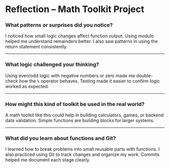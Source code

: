 # Reflection – Math Toolkit Project

### What patterns or surprises did you notice?

I noticed how small logic changes affect function output. Using modulo helped me understand remainders better. I also saw patterns in using the return statement consistently.

---

### What logic challenged your thinking?

Using even/odd logic with negative numbers or zero made me double-check how the `%` operator behaves. Testing made it easier to confirm logic worked as expected.

---

### How might this kind of toolkit be used in the real world?

A math toolkit like this could help in building calculators, games, or backend data validation. Simple functions are building blocks for larger systems.

---

### What did you learn about functions and Git?

I learned how to break problems into small reusable parts with functions. I also practiced using Git to track changes and organize my work. Commits helped me document each stage clearly.
